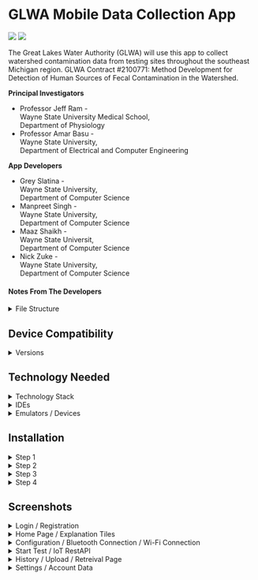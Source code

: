 # GLWA Mobile Data Collection App

<img src="https://glwa.wpenginepowered.com/wp-content/uploads/2018/06/logo-glwa.svg" height=120> <img src="https://github.com/mblabwsu/glwa/assets/56197948/23c91bcf-a5b9-4df1-9209-9f595a8cbe62" height=120>


The Great Lakes Water Authority (GLWA) will use this app to collect watershed contamination data from testing sites throughout the southeast Michigan region. GLWA Contract #2100771: Method Development for Detection of Human Sources of Fecal Contamination in the Watershed.

**Principal Investigators**
- Professor Jeff Ram -<br />
Wayne State University Medical School,<br />
Department of Physiology
- Professor Amar Basu -<br />
Wayne State University,<br />
Department of Electrical and Computer Engineering

**App Developers**
* Grey Slatina -<br />
Wayne State University,<br />
Department of Computer Science
* Manpreet Singh -<br />
Wayne State University,<br />
Department of Computer Science
* Maaz Shaikh -<br />
Wayne State Universit,<br />
Department of Computer Science
* Nick Zuke -<br />
Wayne State University,<br />
Department of Computer Science

#### Notes From The Developers
<details>
<summary>File Structure</summary>
    
    In our codebase we opted for a specific file structure
    to help with a request for scalability. You'll notice
    a 'feature first' methodology. Meaning we broke the
    features into seperate folders. Therefore the is some
    explaining need for the following folders.

<details>
<summary>Widgets</summary>

    Here is where we stored all built widgets that live
    within a feature. These could be auto generated tile
    cards, app bars, and controllers.


</details>

<details>
<summary>Assets</summary>

    Here we have stored all assests used in the project,
    this is different from the screenshots folder. This
    contains logos and icons used.


</details>

<details>
<summary>Services</summary>

    Since this application connects to an external IoT
    device we needed a place to store this code. Here
    will contain all the Python scripts and servers for
    the IoT device.

</details>

</details>


## Device Compatibility
<details>
<summary>Versions</summary>

- IOS: v11.0
- Android: v8.0 api 26

</details>

## Technology Needed

<details>
<summary>Technology Stack</summary>
<b>Important:</b>

    The application runs with a Flutter framework using
    primarily Dart for its main programming language. When
    installing Flutter, Dart will be installed as well.

- [Flutter](https://docs.flutter.dev/get-started/install)
- [Python](https://www.datacamp.com/blog/how-to-install-python)
- [FirebaseCLI](https://firebase.google.com/docs/cli#install-cli-windows)
- [FirebaseSKD](https://firebase.google.com/docs/flutter/setup?platform=ios)

</details>

<details>
<summary>IDEs</summary>
<b>Important:</b>

    The development team primarily used VScode for everything
    related to this application. Any IDE that supports Flutter,
    Dart, and the required emulators should suffice. But our
    set up instructions will be for VScode.

- [VScode](https://code.visualstudio.com/download)

</details>

<details>
    <summary>Emulators / Devices</summary>
    <br>

    1. Apple Device [Developer Mode]

    2. Android Device [Developer Mode]

    3. IOS Emulator

    4. Android Emulator

</details>

## Installation
<details>
<summary>Step 1</summary>
<b>Important</b>:

    Make sure you have installed all required technologies
    before beginning this step!

<b>Clone the Repository</b> <br />
&ensp;Run this command in your terminal:

    git clone https://github.com/Greysushii/microbial_source_tracking.git

<b>Repository Help</b> <br />
&ensp; - [GitHub](https://docs.github.com/en/repositories/creating-and-managing-repositories/cloning-a-repository)

</details>

<details>
<summary>Step 2</summary>
<b>Being on the correct branch</b><br />
&ensp;Run this commands in your terminal:

    git checkout 'name of branch being targeted'

&ensp;For the most recent version of the application checkout the main branch &ensp;in the repository.

&ensp;The Development branch holds the most recent commits.


</details>

<details>
<summary>Step 3</summary>
<b>Resolving Dependencies</b><br />
&ensp;Run these commands in order to resolve any dependencies issues:

    flutter clean
    flutter pub get     
      
</details>

<details>
<summary>Step 4</summary>
<b>Change Emulators:</b><br />
&ensp;While in VScode:

    1. Windows [control+shift+p]
    2. MacOS   [command+shift+p]

&ensp;This will bring up the search function in VScode<br />
&ensp;Enter the following command:

    flutter: select device
   
&ensp;This will bring up your select device menu.<br />
&ensp;Select from the listed devices.<br />
&ensp;Once a target device is selected, run the application with F5.
    
</details>

## Screenshots

<details>
<summary>Login / Registration</summary>

<img src="Screenshots/Login Page(APP).png" alt="Login" width="180"/>
<img src="Screenshots/Registration Page(APP).png" alt="Register" width="180"/>

</details>

<details>
<summary>Home Page / Explanation Tiles</summary>

<img src="Screenshots/Home Page(APP).png" alt="Home" width="180"/>
<img src="Screenshots/Home Page Tile(APP).png" alt="Tiles" width="180"/>

</details>

<details>
<summary>Configuration / Bluetooth Connection / Wi-Fi Connection </summary>

<img src="Screenshots/Config Page(APP).png" alt="Config" width="180"/>
<img src="Screenshots/Bluetooth Page(APP).png" alt="BLE" width="180"/>
<img src="Screenshots/Wifi Page(APP).png" alt="Wifi" width="180"/>

</details>

<details>
<summary>Start Test / IoT RestAPI </summary>

<img src="Screenshots/Start Test(APP).png" alt="Start" width="180"/>
<img src="Screenshots/Pi DataPipe(APP).png" alt="Pi" width="720" height="400"/>

</details>

<details>
<summary>History / Upload / Retreival Page</summary>

<img src="Screenshots/History Page(APP).png" alt="History" width="180"/>
<img src="Screenshots/Upload Popup(APP).png" alt="Upload" width="180"/>
<img src="Screenshots/Results Page(APP).png" alt="Results" width="180"/>

</details>

<details>
<summary>Settings / Account Data</summary>

<img src="Screenshots/Settings Page(APP).png" alt="Settings" width="180"/>
<img src="Screenshots/Account Settings(APP).png" alt="Account" width="180"/>


</details>

